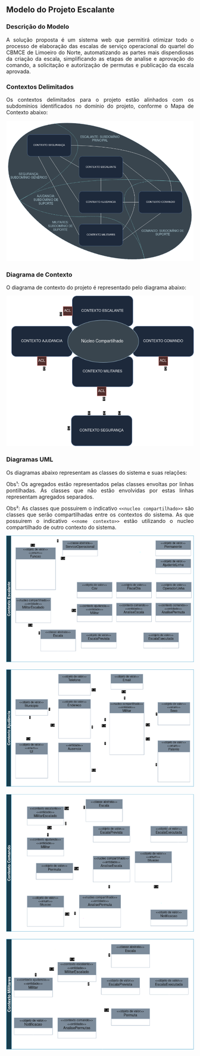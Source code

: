 <div style="text-align:justify">

## Modelo do Projeto Escalante

### Descrição do Modelo

A solução proposta é um sistema web que permitirá otimizar todo o processo de elaboração das escalas de serviço operacional do quartel do CBMCE de Limoeiro do Norte, automatizando as partes mais dispendiosas da criação da escala, simplificando as etapas de analise e aprovação do comando, a solicitação e autorização de permutas e publicação da escala aprovada.

### Contextos Delimitados

Os contextos delimitados para o projeto estão alinhados com os subdomínios identificados no domínio do projeto, conforme o Mapa de Contexto abaixo:

<div style="text-align:center">
<img src="./diagramas/img/MapaContexto.png">
</div>

### Diagrama de Contexto

O diagrama de contexto do projeto é representado pelo diagrama abaixo:

<div style="text-align:center">
<img src="./diagramas/img/DiagramaContexto.png">
</div>

### Diagramas UML

Os diagramas abaixo representam as classes do sistema e suas relações:

Obs¹: Os agregados estão representados pelas classes envoltas por linhas pontilhadas. As classes que não estão envolvidas por estas linhas representam agregados separados.

Obs²: As classes que possuirem o indicativo `<<nucleo compartilhado>>` são classes que serão compartilhadas entre os contextos do sistema. As que possuirem o indicativo `<<nome contexto>>` estão utilizando o nucleo compartilhado de outro contexto do sistema. 

<div style="text-align:center">
<img src="./diagramas/img/DiagramaUMLEscalante.png">
</div>
<br>
<div style="text-align:center">
<img src="./diagramas/img/DiagramaUMLAjudancia.png">
</div>
<br>
<div style="text-align:center">
<img src="./diagramas/img/DiagramaUMLComando.png">
</div>
<br>
<div style="text-align:center">
<img src="./diagramas/img/DiagramaUMLMilitares.png">
</div>

</div>